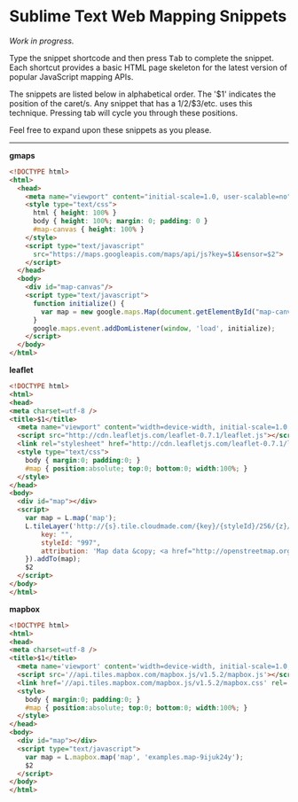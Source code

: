 # Sublime Text Web Mapping Snippets

_Work in progress._

Type the snippet shortcode and then press <kbd>Tab</kbd> to complete the snippet. Each shortcut provides a basic HTML page skeleton for the latest version of popular JavaScript mapping APIs. 

The snippets are listed below in alphabetical order. The '$1' indicates the position of the caret/s. Any snippet that has a $1/$2/$3/etc. uses this technique. Pressing tab will cycle you through these positions.

Feel free to expand upon these snippets as you please.

---

__gmaps__
```html
<!DOCTYPE html>
<html>
  <head>
    <meta name="viewport" content="initial-scale=1.0, user-scalable=no" />
    <style type="text/css">
      html { height: 100% }
      body { height: 100%; margin: 0; padding: 0 }
      #map-canvas { height: 100% }
    </style>
    <script type="text/javascript"
      src="https://maps.googleapis.com/maps/api/js?key=$1&sensor=$2">
    </script>
  </head>
  <body>
    <div id="map-canvas"/>
    <script type="text/javascript">
      function initialize() {
        var map = new google.maps.Map(document.getElementById("map-canvas");
      }
      google.maps.event.addDomListener(window, 'load', initialize);
    </script>
  </body>
</html>
```

__leaflet__

```html
<!DOCTYPE html>
<html>
<head>
<meta charset=utf-8 />
<title>$1</title>
  <meta name="viewport" content="width=device-width, initial-scale=1.0, maximum-scale=1.0, user-scalable=no" />
  <script src="http://cdn.leafletjs.com/leaflet-0.7.1/leaflet.js"></script>
  <link rel="stylesheet" href="http://cdn.leafletjs.com/leaflet-0.7.1/leaflet.css" />
  <style type="text/css">
    body { margin:0; padding:0; }
    #map { position:absolute; top:0; bottom:0; width:100%; }
  </style>
</head>
<body>
  <div id="map"></div>
  <script>
    var map = L.map('map');
    L.tileLayer('http://{s}.tile.cloudmade.com/{key}/{styleId}/256/{z}/{x}/{y}.png', {
        key: "",
        styleId: "997",
        attribution: 'Map data &copy; <a href="http://openstreetmap.org">OpenStreetMap</a> contributors, <a href="http://creativecommons.org/licenses/by-sa/2.0/">CC-BY-SA</a>, Imagery © <a href="http://cloudmade.com">CloudMade</a>'
    }).addTo(map);
    $2
  </script>
</body>
</html>
```

__mapbox__

```html
<!DOCTYPE html>
<html>
<head>
<meta charset=utf-8 />
<title>$1</title>
  <meta name='viewport' content='width=device-width, initial-scale=1.0, maximum-scale=1.0, user-scalable=no' />
  <script src='//api.tiles.mapbox.com/mapbox.js/v1.5.2/mapbox.js'></script>
  <link href='//api.tiles.mapbox.com/mapbox.js/v1.5.2/mapbox.css' rel='stylesheet' />
  <style>
    body { margin:0; padding:0; }
    #map { position:absolute; top:0; bottom:0; width:100%; }
  </style>
</head>
<body>
  <div id="map"></div>
  <script type="text/javascript">
    var map = L.mapbox.map('map', 'examples.map-9ijuk24y');
    $2
  </script>
</body>
</html>
```